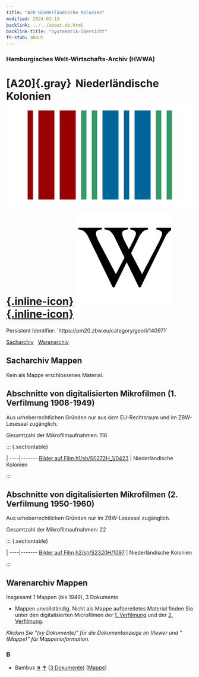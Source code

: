 ```yaml
---
title: "A20 Niederländische Kolonien"
modified: 2024-01-13
backlink: ../../about.de.html
backlink-title: "Systematik-Übersicht"
fn-stub: about
---
```


### Hamburgisches Welt-Wirtschafts-Archiv (HWWA)

# [A20]{.gray}&#8201; Niederländische Kolonien &#160; [![Wikidata](/images/Wikidata-logo.svg "Wikidata"){.inline-icon}](http://www.wikidata.org/entity/Q130654) [![Wikipedia](/images/Wikipedia-W.svg "Wikipedia"){.inline-icon}](https://de.wikipedia.org/wiki/Niederl%C3%A4ndische_Kolonien)

<div class="hint">Persistent Identifier: `https://pm20.zbw.eu/category/geo/i/140971`</div>




[Sacharchiv](#sacharchiv-mappen) &#160; [Warenarchiv](#warenarchiv-mappen)





## Sacharchiv Mappen








Kein als Mappe erschlossenes Material.



<a id="filmsections" />

## Abschnitte von digitalisierten Mikrofilmen (1. Verfilmung 1908-1949)

<p>Aus urheberrechtlichen Gründen nur aus dem EU-Rechtsraum und im ZBW-Lesesaal zugänglich.</p>


<p>Gesamtzahl der Mikrofilmaufnahmen: 116</p>





::: {.sectiontable}

 | 
----|-------
<a class="btn" href="https://pm20.zbw.eu/film/h1/sh/S0272H_1/0423" rel="nofollow">Bilder auf Film h1/sh/S0272H_1/0423</a> | Niederländische Kolonien


:::




## Abschnitte von digitalisierten Mikrofilmen (2. Verfilmung 1950-1960)

<p>Aus urheberrechtlichen Gründen nur im ZBW-Lesesaal zugänglich.</p>


<p>Gesamtzahl der Mikrofilmaufnahmen: 22</p>





::: {.sectiontable}

 | 
----|-------
<a class="btn" href="https://pm20.zbw.eu/film/h2/sh/S2320H/1097" rel="nofollow">Bilder auf Film h2/sh/S2320H/1097</a> | Niederländische Kolonien


:::














## Warenarchiv Mappen










Insgesamt 1 Mappen (bis 1949), 3 Dokumente
- Mappen unvollständig.  Nicht als Mappe aufbereitetes Material finden Sie
unter den digitalisierten Microfilmen der [1. Verfilmung](/film/h1_wa.de.html)
und der [2. Verfilmung](/film/h2_wa.de.html).

_Klicken Sie "(xy Dokumente)" für die Dokumentanzeige im Viewer und "(Mappe)" für Mappeninformation._




### B

- Bambus [**&nearr;**](../../../ware/i/142035/about.de.html "Bambus (XXX in der ganzen Welt)") [**&uarr;**](../../../ware/about.de.html#PLW04-Gr02 "Warensystematik") (<a href="https://pm20.zbw.eu/iiifview/folder/wa/142035,140971" title="über: Bambus : Niederländische Kolonien" target="_blank">3 Dokumente</a>) ([Mappe](../../../../folder/wa/1420xx/142035/1409xx/140971/about.de.html))




